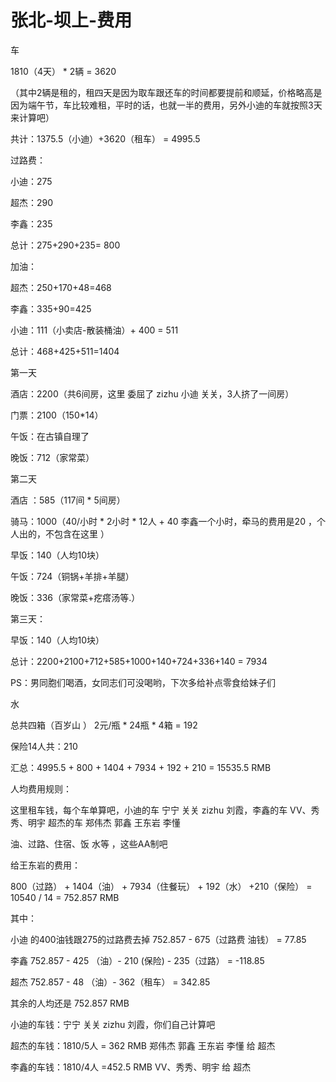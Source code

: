 # 张北-坝上-费用

车

1810（4天） \* 2辆 = 3620

（其中2辆是租的，租四天是因为取车跟还车的时间都要提前和顺延，价格略高是因为端午节，车比较难租，平时的话，也就一半的费用，另外小迪的车就按照3天来计算吧）

共计：1375.5（小迪）\+3620（租车） = 4995.5

过路费：

小迪：275

超杰：290

李鑫：235

总计：275\+290\+235= 800

加油：

超杰：250\+170\+48=468

李鑫：335\+90=425

小迪：111（小卖店\-散装桶油）\+ 400 = 511

总计：468\+425\+511=1404

第一天

酒店：2200（共6间房，这里 委屈了 zizhu 小迪 关关，3人挤了一间房）

门票：2100（150\*14）

午饭：在古镇自理了

晚饭：712（家常菜）

第二天

酒店 ：585（117间 \* 5间房）

骑马：1000（40/小时 \* 2小时 \* 12人 \+ 40 李鑫一个小时，牵马的费用是20 ，个人出的，不包含在这里 ）

早饭：140（人均10块）

午饭：724（铜锅\+羊排\+羊腿）

晚饭：336（家常菜\+疙瘩汤等.）

第三天：

早饭：140（人均10块）

总计：2200\+2100\+712\+585\+1000\+140\+724\+336\+140 = 7934

PS：男同胞们喝酒，女同志们可没喝哟，下次多给补点零食给妹子们

水

总共四箱（百岁山 ） 2元/瓶 \* 24瓶 \* 4箱 = 192

保险14人共：210

汇总：4995.5 \+ 800 \+ 1404 \+ 7934 \+ 192 \+ 210 = 15535.5 RMB

人均费用规则：

这里租车钱，每个车单算吧，小迪的车 宁宁 关关 zizhu 刘霞，李鑫的车 VV、秀秀、明宇 超杰的车 郑伟杰 郭鑫 王东岩 李懂

油、过路、住宿、饭 水等 ，这些AA制吧

给王东岩的费用：

800（过路） \+ 1404（油） \+ 7934（住餐玩） \+ 192（水） \+210（保险） = 10540 / 14 = 752.857 RMB

其中：

小迪 的400油钱跟275的过路费去掉 752.857 \- 675（过路费 油钱） = 77.85

李鑫 752.857 \- 425 （油）\- 210 \(保险\) \- 235（过路） = \-118.85

超杰 752.857 \- 48 （油）\- 362（租车） = 342.85

其余的人均还是 752.857 RMB

小迪的车钱：宁宁 关关 zizhu 刘霞，你们自己计算吧

超杰的车钱：1810/5人 = 362 RMB 郑伟杰 郭鑫 王东岩 李懂 给 超杰

李鑫的车钱：1810/4人 =452.5 RMB VV、秀秀、明宇 给 超杰
